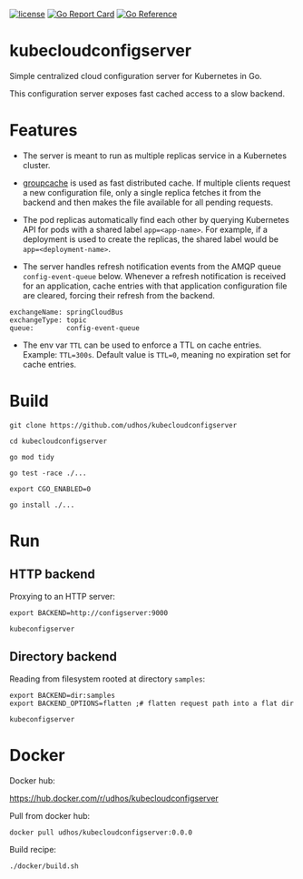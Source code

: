 [![license](http://img.shields.io/badge/license-MIT-blue.svg)](https://github.com/udhos/kubecloudconfigserver/blob/main/LICENSE)
[![Go Report Card](https://goreportcard.com/badge/github.com/udhos/kubecloudconfigserver)](https://goreportcard.com/report/github.com/udhos/kubecloudconfigserver)
[![Go Reference](https://pkg.go.dev/badge/github.com/udhos/kubecloudconfigserver.svg)](https://pkg.go.dev/github.com/udhos/kubecloudconfigserver)

# kubecloudconfigserver

Simple centralized cloud configuration server for Kubernetes in Go.

This configuration server exposes fast cached access to a slow backend.

# Features

- The server is meant to run as multiple replicas service in a Kubernetes cluster.

- [groupcache](https://github.com/golang/groupcache) is used as fast distributed cache. If multiple clients request a new configuration file, only a single replica fetches it from the backend and then makes the file available for all pending requests.

- The pod replicas automatically find each other by querying Kubernetes API for pods with a shared label `app=<app-name>`. For example, if a deployment is used to create the replicas, the shared label would be `app=<deployment-name>`.

- The server handles refresh notification events from the AMQP queue `config-event-queue` below. Whenever a refresh notification is received for an application, cache entries with that application configuration file are cleared, forcing their refresh from the backend.

```
exchangeName: springCloudBus
exchangeType: topic
queue:        config-event-queue
```

- The env var `TTL` can be used to enforce a TTL on cache entries. Example: `TTL=300s`. Default value is `TTL=0`, meaning no expiration set for cache entries.

# Build

```
git clone https://github.com/udhos/kubecloudconfigserver

cd kubecloudconfigserver

go mod tidy

go test -race ./...

export CGO_ENABLED=0

go install ./...
```

# Run

## HTTP backend

Proxying to an HTTP server:

```
export BACKEND=http://configserver:9000

kubeconfigserver
```

## Directory backend

Reading from filesystem rooted at directory `samples`:

```
export BACKEND=dir:samples
export BACKEND_OPTIONS=flatten ;# flatten request path into a flat dir

kubeconfigserver
```

# Docker

Docker hub:

https://hub.docker.com/r/udhos/kubecloudconfigserver

Pull from docker hub:

```
docker pull udhos/kubecloudconfigserver:0.0.0
```

Build recipe:

```
./docker/build.sh
```

